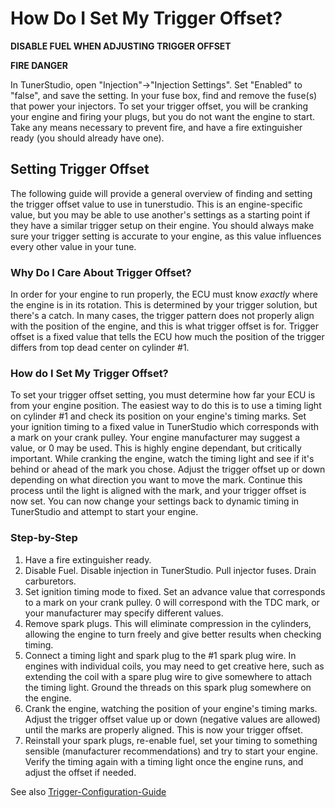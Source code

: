 # How Do I Set My Trigger Offset?

**DISABLE FUEL WHEN ADJUSTING TRIGGER OFFSET**

**FIRE DANGER**

In TunerStudio, open "Injection"->"Injection Settings". Set "Enabled" to "false", and save the setting. In your fuse box, find and remove the fuse(s) that power your injectors. To set your trigger offset, you will be cranking your engine and firing your plugs, but you do not want the engine to start. Take any means necessary to prevent fire, and have a fire extinguisher ready (you should already have one).

## Setting Trigger Offset

The following guide will provide a general overview of finding and setting the trigger offset value to use in tunerstudio. This is an engine-specific value, but you may be able to use another's settings as a starting point if they have a similar trigger setup on their engine. You should always make sure your trigger setting is accurate to your engine, as this value influences every other value in your tune.

### Why Do I Care About Trigger Offset?

In order for your engine to run properly, the ECU must know *exactly* where the engine is in its rotation. This is determined by your trigger solution, but there's a catch. In many cases, the trigger pattern does not properly align with the position of the engine, and this is what trigger offset is for. Trigger offset is a fixed value that tells the ECU how much the position of the trigger differs from top dead center on cylinder #1.

### How do I Set My Trigger Offset?

To set your trigger offset setting, you must determine how far your ECU is from your engine position. The easiest way to do this is to use a timing light on cylinder #1 and check its position on your engine's timing marks. Set your ignition timing to a fixed value in TunerStudio which corresponds with a mark on your crank pulley. Your engine manufacturer may suggest a value, or 0 may be used. This is highly engine dependant, but critically important. While cranking the engine, watch the timing light and see if it's behind or ahead of the mark you chose. Adjust the trigger offset up or down depending on what direction you want to move the mark. Continue this process until the light is aligned with the mark, and your trigger offset is now set. You can now change your settings back to dynamic timing in TunerStudio and attempt to start your engine.

### Step-by-Step

1. Have a fire extinguisher ready.
2. Disable Fuel. Disable injection in TunerStudio. Pull injector fuses. Drain carburetors.
3. Set ignition timing mode to fixed. Set an advance value that corresponds to a mark on your crank pulley. 0 will correspond with the TDC mark, or your manufacturer may specify different values.
4. Remove spark plugs. This will eliminate compression in the cylinders, allowing the engine to turn freely and give better results when checking timing.
5. Connect a timing light and spark plug to the #1 spark plug wire. In engines with individual coils, you may need to get creative here, such as extending the coil with a spare plug wire to give somewhere to attach the timing light. Ground the threads on this spark plug somewhere on the engine.
6. Crank the engine, watching the position of your engine's timing marks. Adjust the trigger offset value up or down (negative values are allowed) until the marks are properly aligned. This is now your trigger offset.
7. Reinstall your spark plugs, re-enable fuel, set your timing to something sensible (manufacturer recommendations) and try to start your engine. Verify the timing again with a timing light once the engine runs, and adjust the offset if needed.

See also [Trigger-Configuration-Guide](Trigger-Configuration-Guide)